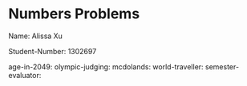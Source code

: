# Numbers Problems

Name: Alissa Xu

Student-Number: 1302697

age-in-2049: 
olympic-judging:
mcdolands:
world-traveller:
semester-evaluator: 